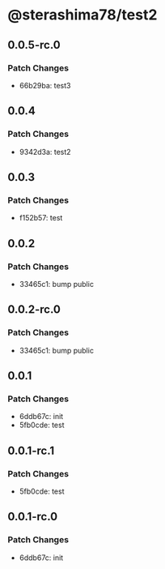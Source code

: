 # @sterashima78/test2

## 0.0.5-rc.0

### Patch Changes

- 66b29ba: test3

## 0.0.4

### Patch Changes

- 9342d3a: test2

## 0.0.3

### Patch Changes

- f152b57: test

## 0.0.2

### Patch Changes

- 33465c1: bump public

## 0.0.2-rc.0

### Patch Changes

- 33465c1: bump public

## 0.0.1

### Patch Changes

- 6ddb67c: init
- 5fb0cde: test

## 0.0.1-rc.1

### Patch Changes

- 5fb0cde: test

## 0.0.1-rc.0

### Patch Changes

- 6ddb67c: init
